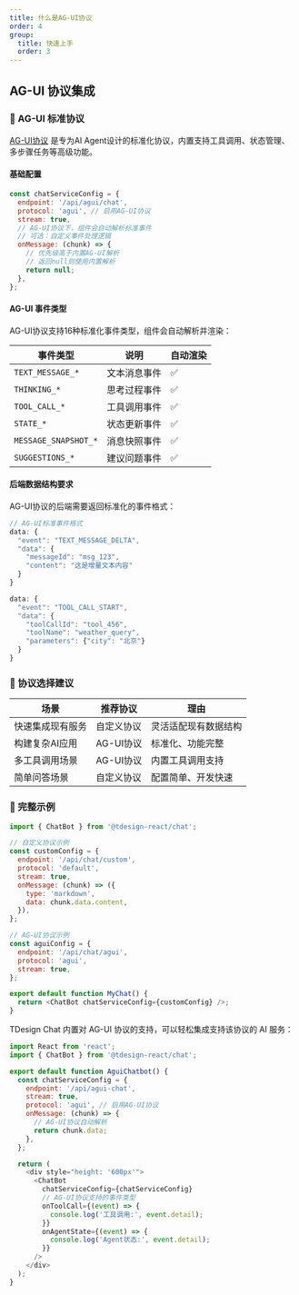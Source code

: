 ```yaml
---
title: 什么是AG-UI协议
order: 4
group:
  title: 快速上手
  order: 3
---
```


## AG-UI 协议集成

### 🤖 AG-UI 标准协议

[AG-UI协议](https://docs.ag-ui.com/introduction) 是专为AI Agent设计的标准化协议，内置支持工具调用、状态管理、多步骤任务等高级功能。

#### 基础配置

```javascript
const chatServiceConfig = {
  endpoint: '/api/agui/chat',
  protocol: 'agui', // 启用AG-UI协议
  stream: true,
  // AG-UI协议下，组件会自动解析标准事件
  // 可选：自定义事件处理逻辑
  onMessage: (chunk) => {
    // 优先级高于内置AG-UI解析
    // 返回null则使用内置解析
    return null;
  },
};
```

#### AG-UI 事件类型

AG-UI协议支持16种标准化事件类型，组件会自动解析并渲染：

| 事件类型 | 说明 | 自动渲染 |
|---------|------|---------|
| `TEXT_MESSAGE_*` | 文本消息事件 | ✅ |
| `THINKING_*` | 思考过程事件 | ✅ |
| `TOOL_CALL_*` | 工具调用事件 | ✅ |
| `STATE_*` | 状态更新事件 | ✅ |
| `MESSAGE_SNAPSHOT_*` | 消息快照事件 | ✅ |
| `SUGGESTIONS_*` | 建议问题事件 | ✅ |

#### 后端数据结构要求

AG-UI协议的后端需要返回标准化的事件格式：

```javascript
// AG-UI标准事件格式
data: {
  "event": "TEXT_MESSAGE_DELTA",
  "data": {
    "messageId": "msg_123",
    "content": "这是增量文本内容"
  }
}

data: {
  "event": "TOOL_CALL_START",
  "data": {
    "toolCallId": "tool_456",
    "toolName": "weather_query",
    "parameters": {"city": "北京"}
  }
}
```

### 🔄 协议选择建议

| 场景 | 推荐协议 | 理由 |
|------|---------|------|
| 快速集成现有服务 | 自定义协议 | 灵活适配现有数据结构 |
| 构建复杂AI应用 | AG-UI协议 | 标准化、功能完整 |
| 多工具调用场景 | AG-UI协议 | 内置工具调用支持 |
| 简单问答场景 | 自定义协议 | 配置简单、开发快速 |

### 📝 完整示例

```javascript
import { ChatBot } from '@tdesign-react/chat';

// 自定义协议示例
const customConfig = {
  endpoint: '/api/chat/custom',
  protocol: 'default',
  stream: true,
  onMessage: (chunk) => ({
    type: 'markdown',
    data: chunk.data.content,
  }),
};

// AG-UI协议示例
const aguiConfig = {
  endpoint: '/api/chat/agui',
  protocol: 'agui',
  stream: true,
};

export default function MyChat() {
  return <ChatBot chatServiceConfig={customConfig} />;
}
```

TDesign Chat 内置对 AG-UI 协议的支持，可以轻松集成支持该协议的 AI 服务：

```javascript
import React from 'react';
import { ChatBot } from '@tdesign-react/chat';

export default function AguiChatbot() {
  const chatServiceConfig = {
    endpoint: '/api/agui-chat',
    stream: true,
    protocol: 'agui', // 启用AG-UI协议
    onMessage: (chunk) => {
      // AG-UI协议自动解析
      return chunk.data;
    },
  };

  return (
    <div style="height: '600px'">
      <ChatBot
        chatServiceConfig={chatServiceConfig}
        // AG-UI协议支持的事件类型
        onToolCall={(event) => {
          console.log('工具调用:', event.detail);
        }}
        onAgentState={(event) => {
          console.log('Agent状态:', event.detail);
        }}
      />
    </div>
  );
}
```
